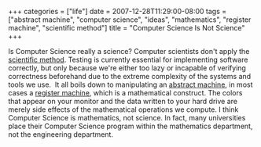 +++
categories = ["life"]
date = 2007-12-28T11:29:00-08:00
tags = ["abstract machine", "computer science", "ideas", "mathematics", "register machine", "scientific method"]
title = "Computer Science Is Not Science"
+++

Is Computer Science really a science? Computer scientists don't apply the [scientific method](https://en.wikipedia.org/wiki/Scientific_method). Testing is currently essential for implementing software correctly, but only because we're either too lazy or incapable of verifying correctness beforehand due to the extreme complexity of the systems and tools we use.  It all boils down to manipulating an [abstract machine](https://en.wikipedia.org/wiki/Abstract_machine), in most cases a [register machine](https://en.wikipedia.org/wiki/Register_machine), which is a mathematical construct. The colors that appear on your monitor and the data written to your hard drive are merely side effects of the mathematical operations we compute. I think Computer Science is mathematics, not science. In fact, many universities place their Computer Science program within the mathematics department, not the engineering department.
